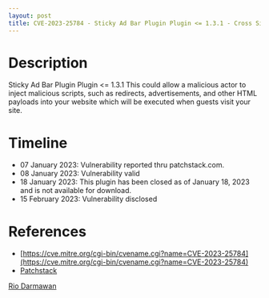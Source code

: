 ```yaml
---
layout: post
title: CVE-2023-25784 - Sticky Ad Bar Plugin Plugin <= 1.3.1 - Cross Site Scripting (XSS)
---
```


Description
============
Sticky Ad Bar Plugin Plugin <= 1.3.1 This could allow a malicious actor to inject malicious scripts, such as redirects, advertisements, and other HTML payloads into your website which will be executed when guests visit your site.

Timeline
============ 
  * 07 January 2023: Vulnerability reported thru patchstack.com.
  * 08 January 2023: Vulnerability valid
  * 18 January 2023: This plugin has been closed as of January 18, 2023 and is not available for download.
  * 15 February 2023: Vulnerability disclosed

References
============ 
  * [https://cve.mitre.org/cgi-bin/cvename.cgi?name=CVE-2023-25784](https://cve.mitre.org/cgi-bin/cvename.cgi?name=CVE-2023-25784)
  * [Patchstack](https://patchstack.com/database/vulnerability/sticky-ad-bar/wordpress-sticky-ad-bar-plugin-plugin-1-3-1-cross-site-scripting-xss)



[Rio Darmawan](https://patchstack.com/database/researcher/0f0ce3de-fbab-4348-9729-a5ef92c74b3e)
